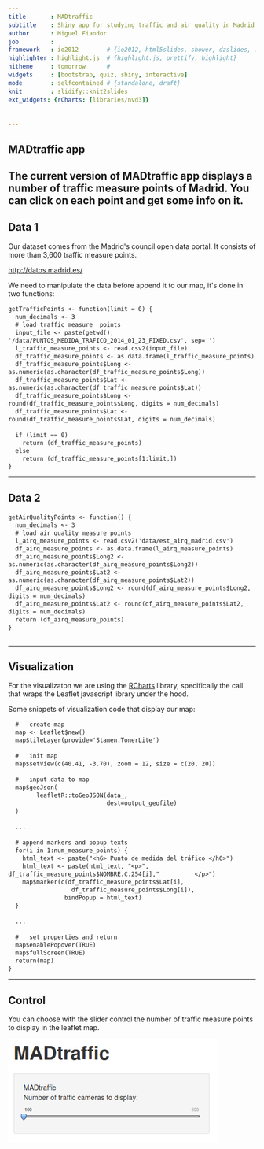 ```yaml
---
title       : MADtraffic
subtitle    : Shiny app for studying traffic and air quality in Madrid
author      : Miguel Fiandor
job         : 
framework   : io2012        # {io2012, html5slides, shower, dzslides, ...}
highlighter : highlight.js  # {highlight.js, prettify, highlight}
hitheme     : tomorrow      # 
widgets     : [bootstrap, quiz, shiny, interactive]
mode        : selfcontained # {standalone, draft}
knit        : slidify::knit2slides
ext_widgets: {rCharts: [libraries/nvd3]}


---
```

## MADtraffic app

The current version of MADtraffic app displays a number of traffic measure points of Madrid. You can click on each point and get some info on it.
---

## Data 1

Our dataset comes from the Madrid's council open data portal. It consists of more than 3,600 traffic measure points.

http://datos.madrid.es/

We need to manipulate the data before append it to our map, it's done in two functions:


```
getTrafficPoints <- function(limit = 0) {
  num_decimals <- 3
  # load traffic measure  points
  input_file <- paste(getwd(), '/data/PUNTOS_MEDIDA_TRAFICO_2014_01_23_FIXED.csv', sep='')
  l_traffic_measure_points <- read.csv2(input_file)
  df_traffic_measure_points <- as.data.frame(l_traffic_measure_points)
  df_traffic_measure_points$Long <- as.numeric(as.character(df_traffic_measure_points$Long))
  df_traffic_measure_points$Lat <- as.numeric(as.character(df_traffic_measure_points$Lat))
  df_traffic_measure_points$Long <- round(df_traffic_measure_points$Long, digits = num_decimals)
  df_traffic_measure_points$Lat <- round(df_traffic_measure_points$Lat, digits = num_decimals)
  
  if (limit == 0)
    return (df_traffic_measure_points)
  else
    return (df_traffic_measure_points[1:limit,])
}

```

---
## Data 2


```
getAirQualityPoints <- function() {
  num_decimals <- 3
  # load air quality measure points
  l_airq_measure_points <- read.csv2('data/est_airq_madrid.csv')
  df_airq_measure_points <- as.data.frame(l_airq_measure_points)
  df_airq_measure_points$Long2 <- as.numeric(as.character(df_airq_measure_points$Long2))
  df_airq_measure_points$Lat2 <- as.numeric(as.character(df_airq_measure_points$Lat2))
  df_airq_measure_points$Long2 <- round(df_airq_measure_points$Long2, digits = num_decimals)
  df_airq_measure_points$Lat2 <- round(df_airq_measure_points$Lat2, digits = num_decimals)
  return (df_airq_measure_points)
}


```


---

## Visualization

For the visualizaton we are using the <a href="https://github.com/ramnathv/rCharts/">RCharts</a> library, specifically the call that wraps the Leaflet javascript library under the hood.


Some snippets of visualization code that display our map:

```  
  #   create map
  map <- Leaflet$new()
  map$tileLayer(provide='Stamen.TonerLite')
  
  #   init map
  map$setView(c(40.41, -3.70), zoom = 12, size = c(20, 20))

  #   input data to map
  map$geoJson(
        leafletR::toGeoJSON(data_, 
                            dest=output_geofile)
  )

  ...

  # append markers and popup texts
  for(i in 1:num_measure_points) {
    html_text <- paste("<h6> Punto de medida del tráfico </h6>")
    html_text <- paste(html_text, "<p>",  df_traffic_measure_points$NOMBRE.C.254[i],"          </p>")
    map$marker(c(df_traffic_measure_points$Lat[i], 
                  df_traffic_measure_points$Long[i]), 
                bindPopup = html_text)
  }
  
  ...
  
  #   set properties and return
  map$enablePopover(TRUE)
  map$fullScreen(TRUE)
  return(map)
}
```

---

## Control

You can choose with the slider control the number of traffic measure points to display in the leaflet map.

![width](slider.png)
